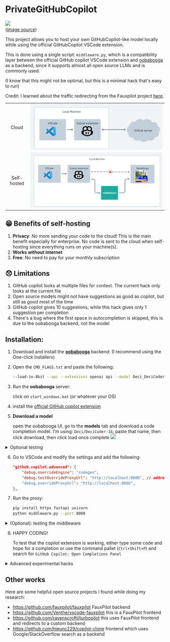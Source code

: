 # PrivateGitHubCopilot

![](https://user-images.githubusercontent.com/37570492/212965203-c9623e27-4fff-4961-a7f4-4d14625dd17c.gif)  
([image source](https://marketplace.visualstudio.com/items?itemName=GitHub.copilot))

This project allows you to host your own GitHubCopilot-like model locally while using the official GitHubCopilot VSCode extension.

This is done using a single script: `middleware.py`, which is a compatibility layer between the official GitHub copilot VSCode extension and [oobabooga](https://github.com/oobabooga/text-generation-webui) as a backend, 
since it supports almost all open source LLMs and is commonly used.

(I know that this might not be optimal, but this is a minimal hack that's easy to run)

Credit: I learned about the traffic redirecting from the Fauxpilot project [here](https://github.com/fauxpilot/fauxpilot/blob/main/documentation/client.md#copilot-plugin).

| | |
|:-------:|:-------:|
|Cloud| ![](./assets/github_copilot_official_diagram.png) |
|Self-hosted| ![](./assets/github_copilot_ooba_middleware_diagram.png)  |


## 😁 Benefits of self-hosting

1. **Privacy**: No more sending your code to the cloud! This is the main benefit especially for enterprise. No code is sent to the cloud when self-hosting since everything runs on your machine(s).
2. **Works without internet**
3. **Free**: No need to pay for your monthly subscription


## 😞 Limitations

1. GitHub copilot looks at multiple files for context. The current hack only looks at the current file
2. Open source models might not have suggestions as good as copilot, but still as good *most* of the time
3. GitHub copilot gives 10 suggestions, while this hack gives only 1 suggestion per completion
4. There's a bug where the first space in autocompletion is skipped, this is due to the oobabooga backend, not the model


## Installation:

1. Download and install the **[oobabooga](https://github.com/oobabooga/text-generation-webui#installation)** backend: (I recommend using the One-click installers)
2. Open the `CMD_FLAGS.txt` and paste the following:
    ```sh
    --load-in-8bit --api --extensions openai api --model Deci_DeciCoder-1b --auto-launch --loader llamacpp
    ```
3. Run the **oobabooga** server:

    click on `start_windows.bat` (or whatever your OS)

4. install the [official GitHub copilot extension](https://marketplace.visualstudio.com/items?itemName=GitHub.copilot)
5. **Download a model**

    open the oobabooga UI, go to the **models** tab and download a code completion model. I'm using: `Deci/DeciCoder-1b`, paste that name, then click download, then click load once complete
    ![](https://www.1552.cn/wp-content/uploads/2023/06/03a46779cf1ed51-17.gif)


<details>
<summary>Optional testing</summary>

A. (optional) Test the backend using `curl`:

    ```sh
    curl -X 'POST'   'http://localhost:5001/v1/engines/codegen/completions'   -H 'accept: application/json'   -H 'Content-Type: application/json'   -d '{"prompt":"def hello_w","suffix":"","max_tokens":500,"temperature":0.4,"top_p":1,"n":1,"stop":["\ndef ","\nclass ","\nif ","\n\n#"],"logprobs":2,"stream":true}'
    ```

B. (optional) Test that the model is working by going to the "chat" tab and clicking "generate".
    ![](https://www.1552.cn/wp-content/uploads/2023/06/839f671a9313274-1.gif)

</details>

6. Go to VSCode and modify the settings and add the following:

    ```json
    "github.copilot.advanced": {
        "debug.overrideEngine": "codegen",
        "debug.testOverrideProxyUrl": "http://localhost:8000", // address:port of middleware
        "debug.overrideProxyUrl": "http://localhost:8000",
    },
    ```

7. Run the proxy:

    ```sh
    pip install httpx fastapi uvicorn
    python middleware.py --port 8000
    ```

<details>
    <summary>(Optional): testing the middleware</summary>

```sh
curl -X 'POST'   'http://localhost:8000/v1/engines/codegen/completions'   -H 'accept: application/json'   -H 'Content-Type: application/json'   -d '{"prompt":"def hello_w","suffix":"","max_tokens":500,"temperature":0.4,"top_p":1,"n":2,"stop":["\ndef ","\nclass ","\nif ","\n\n#"],"logprobs":2,"stream":true}'
```

expected output

```sh
data: {"id": "conv-1692741316942825472", "object": "text_completion.chunk", "created": 1692741316, "model": "Deci_DeciCoder-1b", "choices": [{"index": 0, "finish_reason": "stop", "text": "", "logprobs": {"top_logprobs": [{"<|endoftext|>": -0.4215908944606781, "<fim_middle>": -1.2965909242630005, "\n": -3.0741329193115234}]}}], "usage": {"prompt_tokens": 4, "completion_tokens": 13, "total_tokens": 17}}

data: [DONE]
```

</details>

8. HAPPY CODING!

    To test that the copilot extension is working, either type some code and hope for a completion
    or use the command pallet (`Ctrl+Shift+P`) and search for `GitHub Copilot: Open Completions Panel`


<details>
  <summary>Advanced experimental hacks</summary>

The tokenizers used by Copilot are not the same, so you can overwrite them. However, I'm not sure how useful this actually is as I don't notice any change in performance

```sh
COPILOTPATH=$HOME/.vscode/extensions/github.copilot-1.105.353
MODELPATH=$HOME/Projects/oobabooga_linux/text-generation-webui/models/Deci_DeciCoder-1b

mv $COPILOTPATH/dist/resources $COPILOTPATH/dist/resources.backup
mkdir -p $COPILOTPATH/dist/resources/cushman001
mkdir -p $COPILOTPATH/dist/resources/cushman002

cp $MODELPATH/tokenizer.json $COPILOTPATH/dist/resources/cushman001/tokenizer_cushman001.json
cp $MODELPATH/merges.txt     $COPILOTPATH/dist/resources/cushman001/vocab_cushman001.bpe

cp $MODELPATH/tokenizer.json $COPILOTPATH/dist/resources/cushman002/tokenizer_cushman002.json
cp $MODELPATH/merges.txt     $COPILOTPATH/dist/resources/cushman002/vocab_cushman002.bpe

```

And to revert your changes, just uninstall and reinstall the extension.

OR:

```sh
rm -rf $COPILOTPATH/dist/resources
mv $COPILOTPATH/dist/resources.backup $COPILOTPATH/dist/resources
```

</details>

## Other works

Here are some helpful open source projects I found while doing my research:

- https://github.com/fauxpilot/fauxpilot FauxPilot backend
- https://github.com/Venthe/vscode-fauxpilot this is a FauxPilot frontend
- https://github.com/ravenscroftj/turbopilot this uses FauxPilot frontend and redirects to a custom backend
- https://github.com/hieunc229/copilot-clone frontend which uses Google/StackOverflow search as a backend


